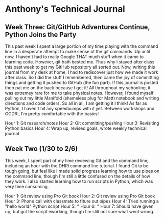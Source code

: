 # Anthony's Technical Journal

## Week Three: Git/GitHub Adventures Continue, Python Joins the Party 

This past week I spent a large portion of my time playing with the command line in a desperate attempt to make sense of the git commands. Up until now, I haven't had to really Google THAT much stuff when it came to learning code. However, git hath bested me. Thus why I stayed after class this past week to get my GitHub repository all sorted out. Now, writing this journal from my desk at home, I had to rediscover just how we made it work after class. So I did the stuff I remembered, then came the joy of committing things and getting it pushed to GitHub (the fun part). If this journal is posted then pat me on the back because I got it! All throughout my schooling, it was extremey rare for me to take physical notes. However, I found myself pulling out my little Manifold (shameless plug for Matt) notebook and writing directions and code orders. So all in all, I am getting it I think! As far as Python, I haven't hit any speedbumps with it yet. Between workshops and GCDRI, I'm pretty comfortable with the basics!

Hour 1: Git research/notes
Hour 2: Git committing/pushing
Hour 3: Revisiting Python basics
Hour 4: Wrap up, revised goals, wrote weekly technical journal

## Week Two (1/30 to 2/6)

This week, I spent part of my time reviewing Git and the command line, including an hour with the DHRI command line tutorial. I found Git to be tough going, but feel like I made solid progress learning how to use pipes on the command line, though I'm still a little confused on the details of how they work. I also started learning how to run scripts in Python, which was very time consuming.

Hour 1: Git review using Pro Git book
Hour 2: Git review using Pro Git book
Hour 3: Phone call with classmate to fiture out pipes
Hour 4: Tried running a "hello world" Python script
Hour 5: ''
Hour 6: ''
Hour 7: Should have given up, but got the script eworking, though I'm still not sure what went wrong.

